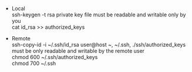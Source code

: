 - Local  
ssh-keygen -t rsa
private key file must be readable and writable only by you  
cat id_rsa >> authorized_keys

- Remote  
ssh-copy-id -i ~/.ssh/id_rsa user@host
~, ~/.ssh, ./ssh/authorized_keys must be only readable and writable by the remote user  
chmod 600 ~/.ssh/authorized_keys  
chmod 700 ~/.ssh
